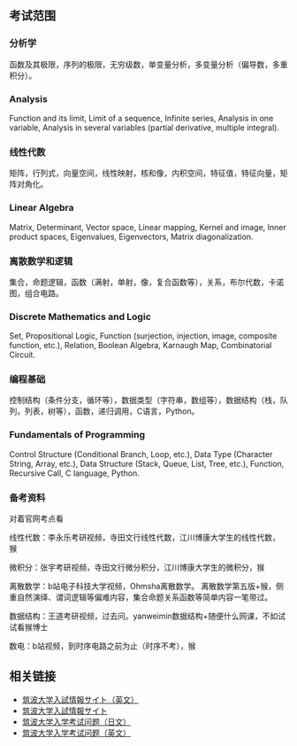
## 考试范围

### 分析学
函数及其极限，序列的极限，无穷级数，单变量分析，多变量分析（偏导数，多重积分）。

### Analysis
Function and its limit, Limit of a sequence, Infinite series, Analysis in one variable, Analysis in several variables (partial derivative, multiple integral).

### 线性代数
矩阵，行列式，向量空间，线性映射，核和像，内积空间，特征值，特征向量，矩阵对角化。

### Linear Algebra
Matrix, Determinant, Vector space, Linear mapping, Kernel and image, Inner product spaces, Eigenvalues, Eigenvectors, Matrix diagonalization.

### 离散数学和逻辑
集合，命题逻辑，函数（满射，单射，像，复合函数等），关系，布尔代数，卡诺图，组合电路。

### Discrete Mathematics and Logic
Set, Propositional Logic, Function (surjection, injection, image, composite function, etc.), Relation, Boolean Algebra, Karnaugh Map, Combinatorial Circuit.

### 编程基础
控制结构（条件分支，循环等），数据类型（字符串，数组等），数据结构（栈，队列，列表，树等），函数，递归调用，C语言，Python。

### Fundamentals of Programming
Control Structure (Conditional Branch, Loop, etc.), Data Type (Character String, Array, etc.), Data Structure (Stack, Queue, List, Tree, etc.), Function, Recursive Call, C language, Python.


### 备考资料

对着官网考点看

线性代数：李永乐考研视频，寺田文行线性代数，江川博康大学生的线性代数， 猴

微积分：张宇考研视频，寺田文行微分积分，江川博康大学生的微积分，猴

离散数学：b站电子科技大学视频，Ohmsha离散数学。 离散数学第五版+猴，侧重自然演绎、谓词逻辑等偏难内容，集合命题关系函数等简单内容一笔带过。

数据结构：王道考研视频，过去问。yanweimin数据结构+随便什么网课，不如试试看猴博士

数电：b站视频，到时序电路之前为止（时序不考），猴

## 相关链接

- [筑波大学入試情報サイト（英文）](https://ac.tsukuba.ac.jp/en)
- [筑波大学入試情報サイト](https://ac.tsukuba.ac.jp/examination)
- [筑波大学入学考试问题（日文）](https://www.cs.tsukuba.ac.jp/admission/problem.pdf)
- [筑波大学入学考试问题（英文）](https://www.cs.tsukuba.ac.jp/admission/problem-eng.pdf)
